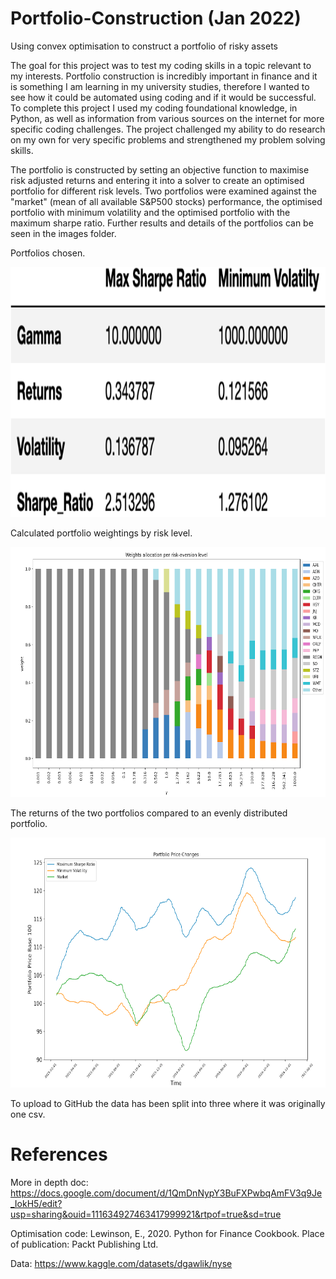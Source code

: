 # Portfolio-Construction (Jan 2022)
Using convex optimisation to construct a portfolio of risky assets

The goal for this project was to test my coding skills in a topic relevant to my interests. Portfolio construction is incredibly important in finance and it is something I am learning in my university studies, therefore I wanted to see how it could be automated using coding and if it would be successful. To complete this project I used my coding foundational knowledge, in Python, as well as information from various sources on the internet for more specific coding challenges. The project challenged my ability to do research on my own for very specific problems and strengthened my problem solving skills.

The portfolio is constructed by setting an objective function to maximise risk adjusted returns and entering it into a solver to create an optimised portfolio for different risk levels. Two portfolios were examined against the "market" (mean of all available S&P500 stocks) performance, the optimised portfolio with minimum volatility and the optimised portfolio with the maximum sharpe ratio. Further results and details of the portfolios can be seen in the images folder.

Portfolios chosen.

<img src="images/sharpe_vol_portfolios.png" alt="alt text" width="700" height="400">

Calculated portfolio weightings by risk level.

<img src="images/weights_bar.png" alt="alt text" width="700" height="400">

The returns of the two portfolios compared to an evenly distributed portfolio.

<img src="images/returns_line.png" alt="alt text" width="700" height="400">

To upload to GitHub the data has been split into three where it was originally one csv.

# References
More in depth doc: https://docs.google.com/document/d/1QmDnNypY3BuFXPwbqAmFV3q9Je_IokH5/edit?usp=sharing&ouid=111634927463417999921&rtpof=true&sd=true

Optimisation code: Lewinson, E., 2020. Python for Finance Cookbook. Place of publication: Packt Publishing Ltd.

Data: https://www.kaggle.com/datasets/dgawlik/nyse

